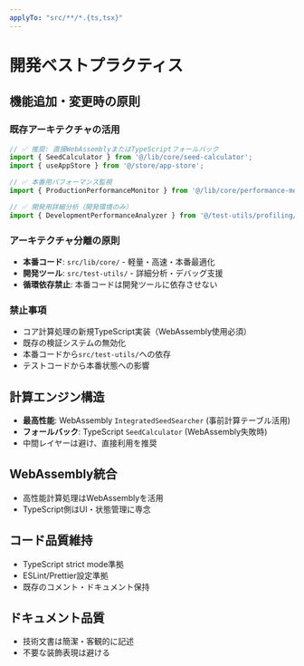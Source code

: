 ```yaml
---
applyTo: "src/**/*.{ts,tsx}"
---
```


# 開発ベストプラクティス

## 機能追加・変更時の原則

### 既存アーキテクチャの活用
```typescript
// ✅ 推奨: 直接WebAssemblyまたはTypeScriptフォールバック
import { SeedCalculator } from '@/lib/core/seed-calculator';
import { useAppStore } from '@/store/app-store';

// ✅ 本番用パフォーマンス監視
import { ProductionPerformanceMonitor } from '@/lib/core/performance-monitor';

// ✅ 開発用詳細分析（開発環境のみ）
import { DevelopmentPerformanceAnalyzer } from '@/test-utils/profiling/development-analyzer';
```

### アーキテクチャ分離の原則
- **本番コード**: `src/lib/core/` - 軽量・高速・本番最適化
- **開発ツール**: `src/test-utils/` - 詳細分析・デバッグ支援
- **循環依存禁止**: 本番コードは開発ツールに依存させない

### 禁止事項
- コア計算処理の新規TypeScript実装（WebAssembly使用必須）
- 既存の検証システムの無効化
- 本番コードから`src/test-utils/`への依存
- テストコードから本番状態への影響

## 計算エンジン構造
- **最高性能**: WebAssembly `IntegratedSeedSearcher` (事前計算テーブル活用)
- **フォールバック**: TypeScript `SeedCalculator` (WebAssembly失敗時)
- 中間レイヤーは避け、直接利用を推奨

## WebAssembly統合
- 高性能計算処理はWebAssemblyを活用
- TypeScript側はUI・状態管理に専念

## コード品質維持
- TypeScript strict mode準拠
- ESLint/Prettier設定準拠
- 既存のコメント・ドキュメント保持

## ドキュメント品質
- 技術文書は簡潔・客観的に記述
- 不要な装飾表現は避ける
